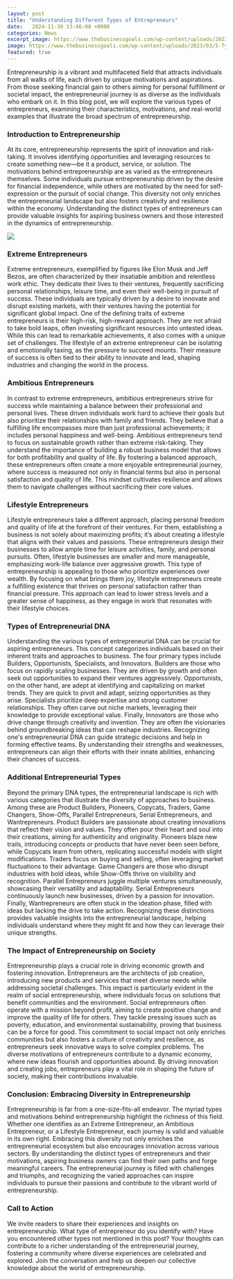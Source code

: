 ```yaml
---
layout: post
title: "Understanding Different Types of Entrepreneurs"
date:   2024-11-30 13:46:08 +0000
categories: News
excerpt_image: https://www.thebusinessgoals.com/wp-content/uploads/2023/03/5-Types-of-Entrepreneurs.png
image: https://www.thebusinessgoals.com/wp-content/uploads/2023/03/5-Types-of-Entrepreneurs.png
featured: true
---
```


Entrepreneurship is a vibrant and multifaceted field that attracts individuals from all walks of life, each driven by unique motivations and aspirations. From those seeking financial gain to others aiming for personal fulfillment or societal impact, the entrepreneurial journey is as diverse as the individuals who embark on it. In this blog post, we will explore the various types of entrepreneurs, examining their characteristics, motivations, and real-world examples that illustrate the broad spectrum of entrepreneurship.
### Introduction to Entrepreneurship
At its core, entrepreneurship represents the spirit of innovation and risk-taking. It involves identifying opportunities and leveraging resources to create something new—be it a product, service, or solution. The motivations behind entrepreneurship are as varied as the entrepreneurs themselves. Some individuals pursue entrepreneurship driven by the desire for financial independence, while others are motivated by the need for self-expression or the pursuit of social change. This diversity not only enriches the entrepreneurial landscape but also fosters creativity and resilience within the economy. Understanding the distinct types of entrepreneurs can provide valuable insights for aspiring business owners and those interested in the dynamics of entrepreneurship.

![](https://www.thebusinessgoals.com/wp-content/uploads/2023/03/5-Types-of-Entrepreneurs.png)
### Extreme Entrepreneurs
Extreme entrepreneurs, exemplified by figures like Elon Musk and Jeff Bezos, are often characterized by their insatiable ambition and relentless work ethic. They dedicate their lives to their ventures, frequently sacrificing personal relationships, leisure time, and even their well-being in pursuit of success. These individuals are typically driven by a desire to innovate and disrupt existing markets, with their ventures having the potential for significant global impact.
One of the defining traits of extreme entrepreneurs is their high-risk, high-reward approach. They are not afraid to take bold leaps, often investing significant resources into untested ideas. While this can lead to remarkable achievements, it also comes with a unique set of challenges. The lifestyle of an extreme entrepreneur can be isolating and emotionally taxing, as the pressure to succeed mounts. Their measure of success is often tied to their ability to innovate and lead, shaping industries and changing the world in the process.
### Ambitious Entrepreneurs
In contrast to extreme entrepreneurs, ambitious entrepreneurs strive for success while maintaining a balance between their professional and personal lives. These driven individuals work hard to achieve their goals but also prioritize their relationships with family and friends. They believe that a fulfilling life encompasses more than just professional achievements; it includes personal happiness and well-being.
Ambitious entrepreneurs tend to focus on sustainable growth rather than extreme risk-taking. They understand the importance of building a robust business model that allows for both profitability and quality of life. By fostering a balanced approach, these entrepreneurs often create a more enjoyable entrepreneurial journey, where success is measured not only in financial terms but also in personal satisfaction and quality of life. This mindset cultivates resilience and allows them to navigate challenges without sacrificing their core values.
### Lifestyle Entrepreneurs
Lifestyle entrepreneurs take a different approach, placing personal freedom and quality of life at the forefront of their ventures. For them, establishing a business is not solely about maximizing profits; it’s about creating a lifestyle that aligns with their values and passions. These entrepreneurs design their businesses to allow ample time for leisure activities, family, and personal pursuits.
Often, lifestyle businesses are smaller and more manageable, emphasizing work-life balance over aggressive growth. This type of entrepreneurship is appealing to those who prioritize experiences over wealth. By focusing on what brings them joy, lifestyle entrepreneurs create a fulfilling existence that thrives on personal satisfaction rather than financial pressure. This approach can lead to lower stress levels and a greater sense of happiness, as they engage in work that resonates with their lifestyle choices.
### Types of Entrepreneurial DNA
Understanding the various types of entrepreneurial DNA can be crucial for aspiring entrepreneurs. This concept categorizes individuals based on their inherent traits and approaches to business. The four primary types include Builders, Opportunists, Specialists, and Innovators.
Builders are those who focus on rapidly scaling businesses. They are driven by growth and often seek out opportunities to expand their ventures aggressively. Opportunists, on the other hand, are adept at identifying and capitalizing on market trends. They are quick to pivot and adapt, seizing opportunities as they arise.
Specialists prioritize deep expertise and strong customer relationships. They often carve out niche markets, leveraging their knowledge to provide exceptional value. Finally, Innovators are those who drive change through creativity and invention. They are often the visionaries behind groundbreaking ideas that can reshape industries.
Recognizing one's entrepreneurial DNA can guide strategic decisions and help in forming effective teams. By understanding their strengths and weaknesses, entrepreneurs can align their efforts with their innate abilities, enhancing their chances of success.
### Additional Entrepreneurial Types
Beyond the primary DNA types, the entrepreneurial landscape is rich with various categories that illustrate the diversity of approaches to business. Among these are Product Builders, Pioneers, Copycats, Traders, Game Changers, Show-Offs, Parallel Entrepreneurs, Serial Entrepreneurs, and Wantrepreneurs.
Product Builders are passionate about creating innovations that reflect their vision and values. They often pour their heart and soul into their creations, aiming for authenticity and originality. Pioneers blaze new trails, introducing concepts or products that have never been seen before, while Copycats learn from others, replicating successful models with slight modifications.
Traders focus on buying and selling, often leveraging market fluctuations to their advantage. Game Changers are those who disrupt industries with bold ideas, while Show-Offs thrive on visibility and recognition. Parallel Entrepreneurs juggle multiple ventures simultaneously, showcasing their versatility and adaptability. Serial Entrepreneurs continuously launch new businesses, driven by a passion for innovation. Finally, Wantrepreneurs are often stuck in the ideation phase, filled with ideas but lacking the drive to take action.
Recognizing these distinctions provides valuable insights into the entrepreneurial landscape, helping individuals understand where they might fit and how they can leverage their unique strengths.
### The Impact of Entrepreneurship on Society
Entrepreneurship plays a crucial role in driving economic growth and fostering innovation. Entrepreneurs are the architects of job creation, introducing new products and services that meet diverse needs while addressing societal challenges. This impact is particularly evident in the realm of social entrepreneurship, where individuals focus on solutions that benefit communities and the environment.
Social entrepreneurs often operate with a mission beyond profit, aiming to create positive change and improve the quality of life for others. They tackle pressing issues such as poverty, education, and environmental sustainability, proving that business can be a force for good. This commitment to social impact not only enriches communities but also fosters a culture of creativity and resilience, as entrepreneurs seek innovative ways to solve complex problems.
The diverse motivations of entrepreneurs contribute to a dynamic economy, where new ideas flourish and opportunities abound. By driving innovation and creating jobs, entrepreneurs play a vital role in shaping the future of society, making their contributions invaluable.
### Conclusion: Embracing Diversity in Entrepreneurship
Entrepreneurship is far from a one-size-fits-all endeavor. The myriad types and motivations behind entrepreneurship highlight the richness of this field. Whether one identifies as an Extreme Entrepreneur, an Ambitious Entrepreneur, or a Lifestyle Entrepreneur, each journey is valid and valuable in its own right.
Embracing this diversity not only enriches the entrepreneurial ecosystem but also encourages innovation across various sectors. By understanding the distinct types of entrepreneurs and their motivations, aspiring business owners can find their own paths and forge meaningful careers. The entrepreneurial journey is filled with challenges and triumphs, and recognizing the varied approaches can inspire individuals to pursue their passions and contribute to the vibrant world of entrepreneurship.
### Call to Action
We invite readers to share their experiences and insights on entrepreneurship. What type of entrepreneur do you identify with? Have you encountered other types not mentioned in this post? Your thoughts can contribute to a richer understanding of the entrepreneurial journey, fostering a community where diverse experiences are celebrated and explored. Join the conversation and help us deepen our collective knowledge about the world of entrepreneurship.
